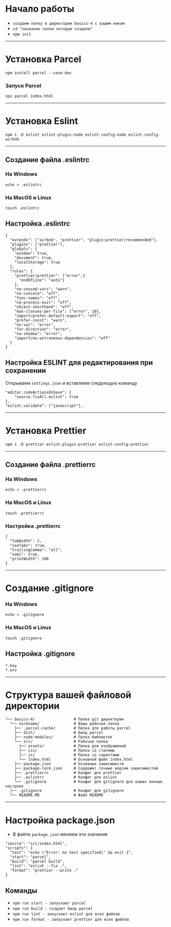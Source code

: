 # **Начало работы**

- `создаем папку в директории basics-4 с вашим ником`
- `cd "название папки которую создали"`
- `npm init`

--------------------------------------

# Установка Parcel
```
npm install parcel --save-dev
```
### Запуск Parcel
```
npx parcel index.html
```
--------------------------------------
# Установка Eslint

```
npm i -D eslint eslint-plugin-node eslint-config-node eslint-config-airbnb
```

- - - - - - - - - - - - - - - - - - - 
## Создание файла .eslintrc

### На Windows
```
echo > .eslintrc
```
### На MacOS и Linux
```
touch .eslintrc
```

## Настройка .eslintrc

```
{
  "extends": ["airbnb", "prettier", "plugin:prettier/recommended"],
  "plugins": ["prettier"],
  "globals": {
    "window": true,
    "document": true,
    "localStorage": true
  },
  "rules": {
    "prettier/prettier": ["error",{
      "endOfLine": "auto"}
    ],
    "no-unused-vars": "warn",
    "no-console": "off",
    "func-names": "off",
    "no-process-exit": "off",
    "object-shorthand": "off",
    "max-classes-per-file": ["error", 10],
    "import/prefer-default-export": "off",
    "prefer-const": "warn",
    "no-var": "error",
    "for-direction": "error",
    "no-shadow": "error",
    "import/no-extraneous-dependencies": "off"
  }
}
```

## Настройка ESLINT для редактирования при сохранении

Открываем `settings.json` и вставляем следующую команду

```
"editor.codeActionsOnSave": {
    "source.fixAll.eslint": true
},
"eslint.validate": ["javascript"],
```

--------------------------------------

# Установка **Prettier**

```
npm i -D prettier eslint-plugin-prettier eslint-config-prettier
```

- - - - - - - - - - - - - - - - - - - 

## Создание файла .prettierrc
### На Windows
```
echo > .prettierrc
```
### На MacOS и Linux
```
touch .prettierrc
```

### Настройка .prettierrc
```
{
  "tabWidth": 2,
  "useTabs": true,
  "trailingComma": "all",
  "semi": true,
  "printWidth": 100
}
```
--------------------------------------
# Создание **.gitignore**
### На Windows
```
echo > .gitignore
```
### На MacOS и Linux
```
touch .gitignore
```


## Настройка .gitignore

```
*.key
*.env
```

--------------------------------------

# Структура вашей файловой директории

```
└── basics-4/                 # Папка git директории
  └── nickname/               # Ваша рабочая папка
    ├── .parcel-cache/        # Папка для работы parcel
    ├── dist/                 # Билд parcel
    ├── node-modules/         # Папка библиотек
    └── src/                  # Рабочая папка
      ├── assets/             # Папка для изображений
      ├── css/                # Папка со стилями
      ├── js/                 # Папка со скриптами
      └── index.html          # Основной файл index.html
    ├── package.json          # Основные зависимости
    ├── package-lock.json     # Содержит точные версии зависимостей
    ├── .prettierrc           # Конфиг для prettier
    ├── .eslintrc             # Конфиг для eslint
    └── .gitignore            # Конфиг для gitignore для ваших личных настроек
  ├── .gitignore              # Конфиг для gitignore
  └── README.MD               # Файл README
```
--------------------------------------

# Настройка **package.json**

- В файле `package.json` меняем эти значения

```
"source": "src/index.html",
"scripts": {
  "test": "echo \"Error: no test specified\" && exit 1",
  "start": "parcel",
  "build": "parcel build",
  "lint": "eslint --fix .",
  "format": "prettier --write ."
}
```

## Команды

- `npm run start - запускает parcel`
- `npm run build - создает билд parcel`
- `npm run lint - запускает eslint для всех файлов`
- `npm run format - запускает prettier для всех файлов`